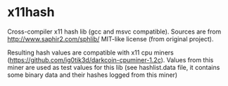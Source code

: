 # x11hash
Cross-compiler x11 hash lib (gcc and msvc compatible). Sources are from http://www.saphir2.com/sphlib/
MIT-like license (from original project). 

Resulting hash values are compatible with x11 cpu miners (https://github.com/ig0tik3d/darkcoin-cpuminer-1.2c). 
Values from this miner are used as test values for this lib (see hashlist.data file, it contains some binary 
data and their hashes logged from this miner)
